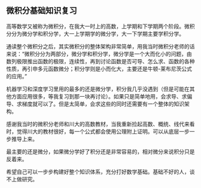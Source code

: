 ## 微积分基础知识复习

高等数学又被称为微积分，在我大一时上的高数，上学期和下学期两个阶段。微积分分为微分学和积分学，大一上学期学的微分学，大一下学期主要学积分学。

通读整个微积分之后，其实微积分的整体架构非常简单，用我当时微积分老师的话来说：“微积分分为两部分，微分学和积分学，微分学是一个大而化小的问题，由数列极限推出函数的极限，连续性，再到讨论函数是否可导、怎么求、函数的各种性质，再引申多元函数微分；积分学则是小而化大，主要还是牛顿-莱布尼茨公式的应用。”

机器学习和深度学习里用的最多的还是微分学，积分我几乎没遇到（但是可能在其他方面应用很多，等我复习到那一块再讨论）。如果只是简单地用，会求导、求偏导、求梯度就可以了。但是太简单，会求这些的同时还需要有一个整体的知识架构。

感谢我当时的微积分老师和川大的高数教材，当我重新捡起高数、概统、线代来看时，觉得川大的教材很好，每一个公式都会使用公理附上证明。可以从底层一步一步推导上来。

最主要的还是微分，如果微分学好了积分还是非常容易的，相对微分来说积分只是反着来。

希望自己可以一步步构建好整个知识体系，充分打好数学基础。基础不好的人，谈不上做研究。